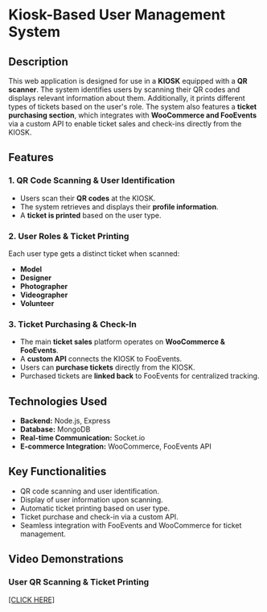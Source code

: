 # Kiosk-Based User Management System

## Description

This web application is designed for use in a **KIOSK** equipped with a **QR scanner**. The system identifies users by scanning their QR codes and displays relevant information about them. Additionally, it prints different types of tickets based on the user's role. The system also features a **ticket purchasing section**, which integrates with **WooCommerce and FooEvents** via a custom API to enable ticket sales and check-ins directly from the KIOSK.

## Features

### 1. QR Code Scanning & User Identification
- Users scan their **QR codes** at the KIOSK.
- The system retrieves and displays their **profile information**.
- A **ticket is printed** based on the user type.

### 2. User Roles & Ticket Printing
Each user type gets a distinct ticket when scanned:
- **Model**
- **Designer**
- **Photographer**
- **Videographer**
- **Volunteer**

### 3. Ticket Purchasing & Check-In
- The main **ticket sales** platform operates on **WooCommerce & FooEvents**.
- A **custom API** connects the KIOSK to FooEvents.
- Users can **purchase tickets** directly from the KIOSK.
- Purchased tickets are **linked back** to FooEvents for centralized tracking.

## Technologies Used

- **Backend:** Node.js, Express
- **Database:** MongoDB
- **Real-time Communication:** Socket.io
- **E-commerce Integration:** WooCommerce, FooEvents API

## Key Functionalities

- QR code scanning and user identification.
- Display of user information upon scanning.
- Automatic ticket printing based on user type.
- Ticket purchase and check-in via a custom API.
- Seamless integration with FooEvents and WooCommerce for ticket management.

## Video Demonstrations

### User QR Scanning & Ticket Printing
[[CLICK HERE]](https://www.youtube.com/shorts/rswR4AL3Yjk)


